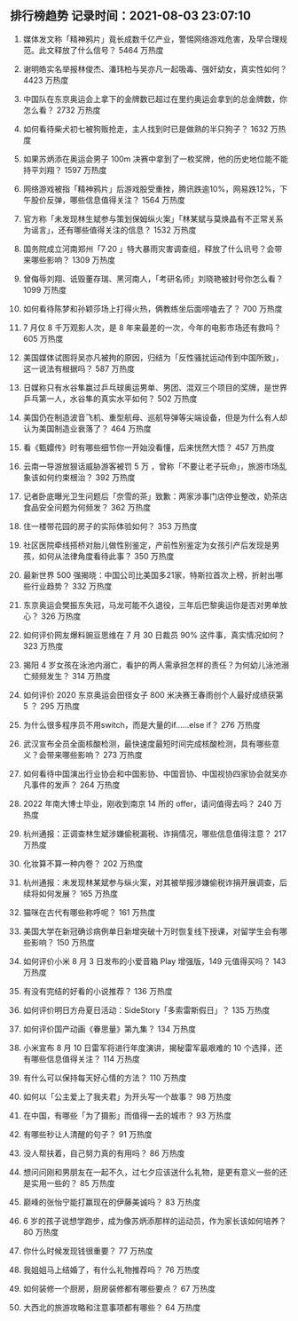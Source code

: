 
## 排行榜趋势 记录时间：2021-08-03 23:07:10
  
  1. 媒体发文称「精神鸦片」竟长成数千亿产业，警惕网络游戏危害，及早合理规范。此文释放了什么信号？ 5464 万热度
    
  2. 谢明皓实名举报林俊杰、潘玮柏与吴亦凡一起吸毒、强奸幼女，真实性如何？ 4423 万热度
    
  3. 中国队在东京奥运会上拿下的金牌数已超过在里约奥运会拿到的总金牌数，你怎么看？ 2732 万热度
    
  4. 如何看待柴犬初七被狗贩抢走，主人找到时已是做熟的半只狗子？ 1632 万热度
    
  5. 如果苏炳添在奥运会男子 100m 决赛中拿到了一枚奖牌，他的历史地位能不能持平刘翔？ 1597 万热度
    
  6. 网络游戏被指「精神鸦片」后游戏股受重挫，腾讯跌逾10%，网易跌12%，下午股价反弹，哪些信息值得关注？ 1564 万热度
    
  7. 官方称「未发现林生斌参与策划保姆纵火案」「林某斌与莫焕晶有不正常关系为谣言」，还有哪些值得关注的信息？ 1532 万热度
    
  8. 国务院成立河南郑州「7·20 」特大暴雨灾害调查组，释放了什么讯号？会带来哪些影响？ 1309 万热度
    
  9. 曾侮辱刘翔、诋毁董存瑞、黑河南人，「考研名师」刘晓艳被封号你怎么看？ 1099 万热度
    
  10. 如何看待陈梦和孙颖莎场上打得火热，俩教练坐后面唠嗑去了？ 700 万热度
    
  11. 7 月仅 8 千万观影人次，是 8 年来最差的一次，今年的电影市场还有救吗？ 605 万热度
    
  12. 美国媒体试图将吴亦凡被拘的原因，归结为「反性骚扰运动传到中国所致」，这一说法有根据吗？ 587 万热度
    
  13. 日媒称只有水谷隼赢过乒乓球奥运男单、男团、混双三个项目的奖牌，是世界乒乓第一人，水谷隼的真实水平如何？ 502 万热度
    
  14. 美国仍在制造波音飞机、重型航母、巡航导弹等尖端设备，但是为什么有人却认为美国制造业衰落了？ 464 万热度
    
  15. 看《甄嬛传》时有哪些细节你一开始没看懂，后来恍然大悟？ 457 万热度
    
  16. 云南一导游放狠话威胁游客被罚 5 万 ，曾称「不要让老子玩命」，旅游市场乱象该如何约束根治？ 392 万热度
    
  17. 记者卧底曝光卫生问题后「奈雪的茶」致歉：两家涉事门店停业整改，奶茶店食品安全问题为何频发？ 362 万热度
    
  18. 住一楼带花园的房子的实际体验如何？ 353 万热度
    
  19. 社区医院牵线搭桥对胎儿做性别鉴定，产前性别鉴定为女孩引产后发现是男孩，如何从法律角度看待此事？ 350 万热度
    
  20. 最新世界 500 强揭晓：中国公司比美国多21家，特斯拉首次上榜，折射出哪些行业趋势？ 332 万热度
    
  21. 东京奥运会樊振东失冠，马龙可能不久退役，三年后巴黎奥运你是否对男单放心？ 326 万热度
    
  22. 如何评价网友爆料豌豆思维在 7 月 30 日裁员 90% 这件事，真实情况如何？ 323 万热度
    
  23. 揭阳 4 岁女孩在泳池内溺亡，看护的两人需承担怎样的责任？为何幼儿泳池溺亡频频发生？ 314 万热度
    
  24. 如何评价 2020 东京奥运会田径女子 800 米决赛王春雨创个人最好成绩获第 5 ？ 295 万热度
    
  25. 为什么很多程序员不用switch，而是大量的if……else if？ 276 万热度
    
  26. 武汉宣布全员全面核酸检测，最快速度最短时间完成核酸检测，具有哪些意义？会带来哪些影响？ 273 万热度
    
  27. 如何看待中国演出行业协会和中国影协、中国音协、中国视协四家协会就吴亦凡事件的发声？ 264 万热度
    
  28. 2022 年南大博士毕业，刚收到南京 14 所的 offer，请问值得去吗？ 240 万热度
    
  29. 杭州通报：正调查林生斌涉嫌偷税漏税、诈捐情况，哪些信息值得注意？ 217 万热度
    
  30. 化妆算不算一种内卷？ 202 万热度
    
  31. 杭州通报：未发现林某斌参与纵火案，对其被举报涉嫌偷税诈捐开展调查，后续将如何发展？ 165 万热度
    
  32. 猫咪在古代有哪些称呼呢？ 161 万热度
    
  33. 美国大学在新冠确诊病例单日新增突破十万时恢复线下授课，对留学生会有哪些影响？ 150 万热度
    
  34. 如何评价小米 8 月 3 日发布的小爱音箱 Play 增强版，149 元值得买吗？ 143 万热度
    
  35. 有没有完结的好看的小说推荐？ 136 万热度
    
  36. 如何评价明日方舟夏日活动：SideStory「多索雷斯假日」？ 135 万热度
    
  37. 如何评价国产动画《眷思量》第九集？ 134 万热度
    
  38. 小米宣布 8 月 10 日雷军将进行年度演讲，揭秘雷军最艰难的 10 个选择，还有哪些信息值得关注？ 114 万热度
    
  39. 有什么可以保持每天好心情的方法？ 110 万热度
    
  40. 如何以「公主爱上了我夫君」为开头写一个故事？ 98 万热度
    
  41. 在中国，有哪些「为了摄影」而值得一去的城市？ 93 万热度
    
  42. 有哪些秒让人清醒的句子？ 91 万热度
    
  43. 没人帮扶着，自己努力真的有用吗？ 86 万热度
    
  44. 想问问刚和男朋友在一起不久，过七夕应该送什么礼物，是更有意义一些的还是实用一些的？ 85 万热度
    
  45. 巅峰的张怡宁能打赢现在的伊藤美诚吗？ 83 万热度
    
  46. 6 岁的孩子说想学跑步，成为像苏炳添那样的运动员，作为家长该如何培养？ 80 万热度
    
  47. 你什么时候发现钱很重要？ 77 万热度
    
  48. 我姐姐马上结婚了，有什么礼物推荐吗？ 76 万热度
    
  49. 如何装修一个厨房，厨房装修都有哪些要点？ 67 万热度
    
  50. 大西北的旅游攻略和注意事项都有哪些？ 64 万热度
    